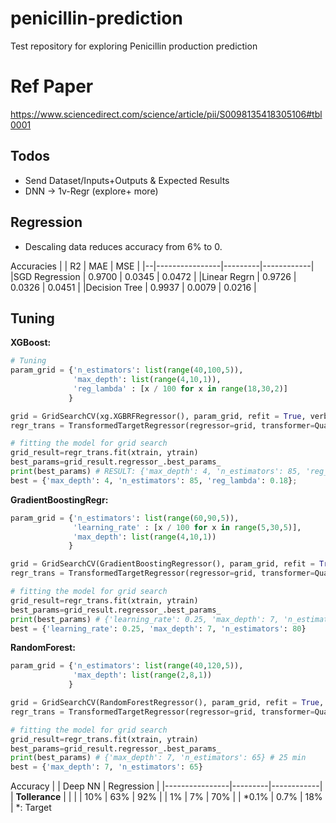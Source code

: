 # penicillin-prediction
Test repository for exploring Penicillin production prediction

# Ref Paper
https://www.sciencedirect.com/science/article/pii/S0098135418305106#tbl0001


## Todos
- Send Dataset/Inputs+Outputs & Expected Results
- DNN -> 1v-Regr (explore+ more)

## Regression
- Descaling data reduces accuracy from 6% to 0.

Accuracies
| |   R2             | MAE | MSE |
|--|----------------|---------|------------|
|SGD Regression | 0.9700 |  0.0345     |     0.0472 |
|Linear Regrn | 0.9726 |  0.0326     |     0.0451       |
|Decision Tree | 0.9937 |  0.0079     |     0.0216       |

## Tuning
**XGBoost:**
```python
# Tuning
param_grid = {'n_estimators': list(range(40,100,5)),
              'max_depth': list(range(4,10,1)),
              'reg_lambda' : [x / 100 for x in range(18,30,2)]
             }

grid = GridSearchCV(xg.XGBRFRegressor(), param_grid, refit = True, verbose = 3, n_jobs=-1) #
regr_trans = TransformedTargetRegressor(regressor=grid, transformer=QuantileTransformer(output_distribution='normal'))

# fitting the model for grid search
grid_result=regr_trans.fit(xtrain, ytrain)
best_params=grid_result.regressor_.best_params_
print(best_params) # RESULT: {'max_depth': 4, 'n_estimators': 85, 'reg_lambda': 0.18} # 75min
best = {'max_depth': 4, 'n_estimators': 85, 'reg_lambda': 0.18};
```
**GradientBoostingRegr:**
```py
param_grid = {'n_estimators': list(range(60,90,5)),
              'learning_rate' : [x / 100 for x in range(5,30,5)],
              'max_depth': list(range(4,10,1))
             }

grid = GridSearchCV(GradientBoostingRegressor(), param_grid, refit = True, verbose = 0, n_jobs=-1) #
regr_trans = TransformedTargetRegressor(regressor=grid, transformer=QuantileTransformer(output_distribution='normal'))

# fitting the model for grid search
grid_result=regr_trans.fit(xtrain, ytrain)
best_params=grid_result.regressor_.best_params_
print(best_params) # {'learning_rate': 0.25, 'max_depth': 7, 'n_estimators': 80}; 64min
best = {'learning_rate': 0.25, 'max_depth': 7, 'n_estimators': 80}
```
**RandomForest:**
```py
param_grid = {'n_estimators': list(range(40,120,5)),
              'max_depth': list(range(2,8,1))
             }

grid = GridSearchCV(RandomForestRegressor(), param_grid, refit = True, verbose = 3, n_jobs=-1) #
regr_trans = TransformedTargetRegressor(regressor=grid, transformer=QuantileTransformer(output_distribution='normal'))

# fitting the model for grid search
grid_result=regr_trans.fit(xtrain, ytrain)
best_params=grid_result.regressor_.best_params_
print(best_params) # {'max_depth': 7, 'n_estimators': 65} # 25 min
best = {'max_depth': 7, 'n_estimators': 65}
```


Accuracy
|                | Deep NN | Regression |
|----------------|---------|------------|
| **Tollerance** |         |            |
| 10%            | 63%     | 92%         |
| 1%             | 7%      | 70%        |
| *0.1%          | 0.7%    | 18%        |
\*: Target

<style>
    tr:nth-child(2) td:nth-child(2){
        background: #2f2;
        color: #fff;
    }
    tr:nth-child(3) td:nth-child(2){
        background: #ff4;
        color: #000;
    }
    tr:nth-child(4) td:nth-child(2){
        background: #f44;
        color: #fff;
    }
</style>